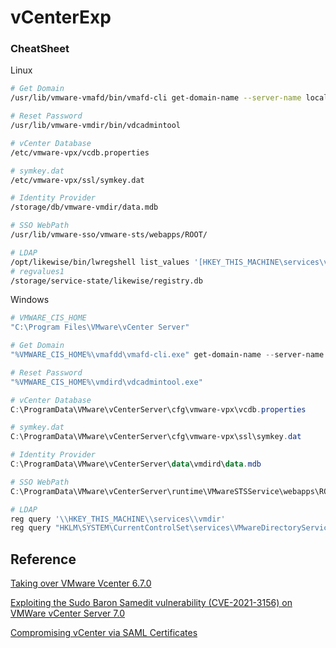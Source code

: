 # vCenterExp

### CheatSheet

Linux

``` bash
# Get Domain
/usr/lib/vmware-vmafd/bin/vmafd-cli get-domain-name --server-name localhost

# Reset Password
/usr/lib/vmware-vmdir/bin/vdcadmintool

# vCenter Database
/etc/vmware-vpx/vcdb.properties

# symkey.dat
/etc/vmware-vpx/ssl/symkey.dat

# Identity Provider
/storage/db/vmware-vmdir/data.mdb

# SSO WebPath
/usr/lib/vmware-sso/vmware-sts/webapps/ROOT/

# LDAP
/opt/likewise/bin/lwregshell list_values '[HKEY_THIS_MACHINE\services\vmdir]'
# regvalues1
/storage/service-state/likewise/registry.db
```

Windows

``` powershell
# VMWARE_CIS_HOME
"C:\Program Files\VMware\vCenter Server"

# Get Domain
"%VMWARE_CIS_HOME%\vmafdd\vmafd-cli.exe" get-domain-name --server-name localhost

# Reset Password
"%VMWARE_CIS_HOME%\vmdird\vdcadmintool.exe"

# vCenter Database
C:\ProgramData\VMware\vCenterServer\cfg\vmware-vpx\vcdb.properties

# symkey.dat
C:\ProgramData\VMware\vCenterServer\cfg\vmware-vpx\ssl\symkey.dat

# Identity Provider
C:\ProgramData\VMware\vCenterServer\data\vmdird\data.mdb

# SSO WebPath
C:\ProgramData\VMware\vCenterServer\runtime\VMwareSTSService\webapps\ROOT\

# LDAP
reg query '\\HKEY_THIS_MACHINE\\services\\vmdir'
reg query "HKLM\SYSTEM\CurrentControlSet\services\VMwareDirectoryService" /v dcAccountDN
```

## Reference

[Taking over VMware Vcenter 6.7.0](https://github.com/HynekPetrak/HynekPetrak/blob/master/take_over_vcenter_670.md)

[Exploiting the Sudo Baron Samedit vulnerability (CVE-2021-3156) on VMWare vCenter Server 7.0](https://research.nccgroup.com/2021/07/06/exploiting-the-sudo-baron-samedit-vulnerability-cve-2021-3156-on-vmware-vcenter-server-7-0/)

[Compromising vCenter via SAML Certificates](https://www.horizon3.ai/compromising-vcenter-via-saml-certificates/)